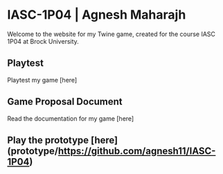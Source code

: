 # IASC-1P04 | Agnesh Maharajh

Welcome to the website for my Twine game, created for the course IASC 1P04 at Brock University.

## Playtest

Playtest my game [here]

## Game Proposal Document

Read the documentation for my game [here]

## Play the prototype [here] (prototype/https://github.com/agnesh11/IASC-1P04)
